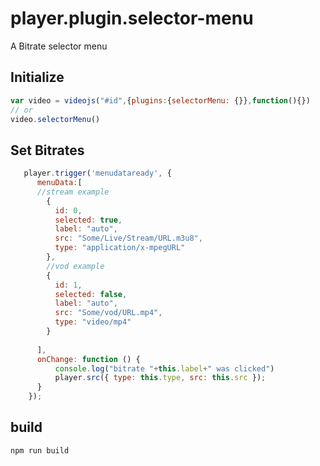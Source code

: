 # player.plugin.selector-menu
A Bitrate selector menu

## Initialize 

```Javascript
var video = videojs("#id",{plugins:{selectorMenu: {}},function(){})
// or
video.selectorMenu()
```

## Set Bitrates

```Javascript
   player.trigger('menudataready', {
      menuData:[
      //stream example
        {
          id: 0,
          selected: true,
          label: "auto",
          src: "Some/Live/Stream/URL.m3u8",
          type: "application/x-mpegURL"
        },
        //vod example
        {
          id: 1,
          selected: false,
          label: "auto",
          src: "Some/vod/URL.mp4",
          type: "video/mp4"
        }
        
      ],
      onChange: function () {
          console.log("bitrate "+this.label+" was clicked")
          player.src({ type: this.type, src: this.src });
      }
    });
```

## build 
```npm run build```
